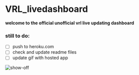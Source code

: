 # VRL_livedashboard

**welcome to the official unofficial vrl live updating dashboard**

### still to do:

- [ ] push to heroku.com
- [ ] check and update readme files
- [ ] update gif with hosted app

![show-off](https://p11.f2.n0.cdn.getcloudapp.com/items/DOu4r8RO/e6f0f4ba-f1d8-4158-8db2-9ca7d59b3529.gif)